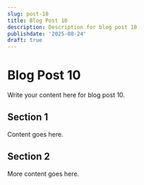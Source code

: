 ```yaml
---
slug: post-10
title: Blog Post 10
description: Description for blog post 10
publishdate: '2025-08-24'
draft: true
---
```

# Blog Post 10

Write your content here for blog post 10.

## Section 1

Content goes here.

## Section 2

More content goes here.
